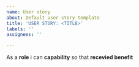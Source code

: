 ```yaml
---
name: User story
about: Default user story template
title: 'USER STORY: <TITLE>'
labels: ''
assignees: ''

---
```


As a **role** i can **capability** so that **recevied benefit**
